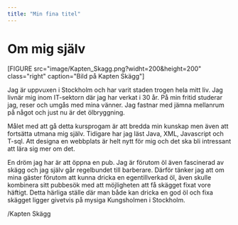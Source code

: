 ```yaml
---
title: "Min fina titel"
---
```

Om mig själv
=========================

<article>
[FIGURE src="image/Kapten_Skagg.png?widht=200&height=200" class="right" caption="Bild på Kapten Skägg"]

<p>Jag är uppvuxen i Stockholm och har varit staden trogen hela mitt liv.
Jag livnär mig inom IT-sektorn där jag har verkat i 30 år. På min fritid
studerar jag, reser och umgås med mina vänner. Jag fastnar med jämna
mellanrum på något och just nu är det ölbryggning.</p>

<p>Målet med att gå detta kursprogam är att bredda min kunskap men även att
fortsätta utmana mig själv. Tidigare har jag läst Java, XML, Javascript och
T-sql. Att designa en webbplats är helt nytt för mig och det ska bli intressant att lära sig mer
om det.</p>

<p>En dröm jag har är att öppna en pub. Jag är förutom öl även fascinerad av
skägg och jag själv går regelbundet till barberare. Därför tänker jag att om
mina gäster förutom att kunna dricka en egentillverkad öl, även skulle
kombinera sitt pubbesök med att möjligheten att få skägget fixat vore
häftigt. Detta härliga ställe där man både kan dricka en god öl och fixa
skägget ligger givetvis på mysiga Kungsholmen i Stockholm.</p>

<p>/Kapten Skägg</p>
</article>
